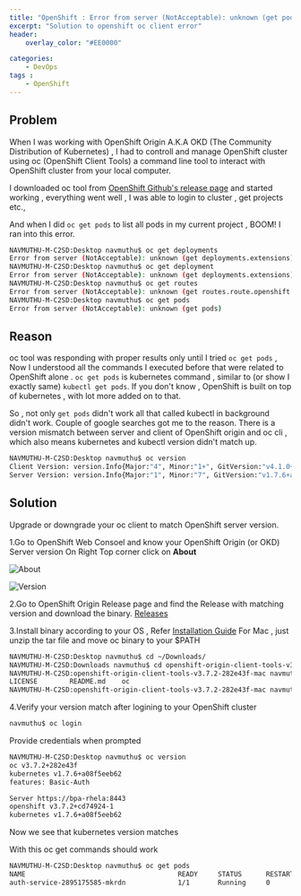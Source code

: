 ```yaml
---
title: "OpenShift : Error from server (NotAcceptable): unknown (get pods)"
excerpt: "Solution to openshift oc client error"
header:
    overlay_color: "#EE0000"

categories:
    - DevOps
tags :
    - OpenShift
---
```


## Problem 

When I was working with OpenShift Origin A.K.A OKD (The Community Distribution of Kubernetes) , I had to controll and manage OpenShift 
cluster using oc (OpenShift Client Tools) a command line tool to interact with OpenShift cluster from your local computer.

I downloaded oc tool from [OpenShift Github's release page](https://github.com/openshift/origin/releases) and started working , everything
went well , I was able to login to cluster , get projects etc.,

And when I did ```oc get pods``` to list all pods in my current project , BOOM! I ran into this error.

```bash
NAVMUTHU-M-C2SD:Desktop navmuthu$ oc get deployments
Error from server (NotAcceptable): unknown (get deployments.extensions)
NAVMUTHU-M-C2SD:Desktop navmuthu$ oc get deployment
Error from server (NotAcceptable): unknown (get deployments.extensions)
NAVMUTHU-M-C2SD:Desktop navmuthu$ oc get routes
Error from server (NotAcceptable): unknown (get routes.route.openshift.io)
NAVMUTHU-M-C2SD:Desktop navmuthu$ oc get pods
Error from server (NotAcceptable): unknown (get pods)
```

## Reason

oc tool was responding with proper results only until I tried ```oc get pods``` , Now I understood all the commands I executed before that 
were related to OpenShift alone . ```oc get pods``` is kubernetes command , similar to (or show I exactly same) ```kubectl get pods```.
If you don't know , OpenShift is built on top of kubernetes , with lot more added on to that.

So , not only ```get pods``` didn't work all that called kubectl in background didn't work. Couple of google searches got me to the reason.
There is a version mismatch between server and client of OpenShift origin and oc cli , which also means kubernetes and kubectl version didn't match up.

```bash
NAVMUTHU-M-C2SD:Desktop navmuthu$ oc version
Client Version: version.Info{Major:"4", Minor:"1+", GitVersion:"v4.1.0+b4261e0", GitCommit:"b4261e07ed", GitTreeState:"clean", BuildDate:"2019-10-06T23:21:44Z", GoVersion:"go1.13.1", Compiler:"gc", Platform:"darwin/amd64"}
Server Version: version.Info{Major:"1", Minor:"7", GitVersion:"v1.7.6+a08f5eeb62", GitCommit:"c84beff", GitTreeState:"clean", BuildDate:"2018-04-11T21:18:09Z", GoVersion:"go1.9.2", Compiler:"gc", Platform:"linux/amd64"}
```

## Solution

Upgrade or downgrade your oc client to match OpenShift server version.

1.Go to OpenShift Web Consoel and know your OpenShift Origin (or OKD) Server version 
On Right Top corner click on **About**

  ![About](../../assets/images/posts/openshift_about.png)

  ![Version](../../assets/images/posts/openshift_version.png) 


2.Go to OpenShift Origin Release page and find the Release with matching version and download the binary.
[Releases](https://github.com/openshift/origin/releases)

3.Install binary according to your OS  , 
Refer [Installation Guide](https://docs.openshift.com/container-platform/3.9/cli_reference/get_started_cli.html#installing-the-cli) 
For Mac , just unzip the tar file and move oc binary to your $PATH  
```bash
NAVMUTHU-M-C2SD:Desktop navmuthu$ cd ~/Downloads/
NAVMUTHU-M-C2SD:Downloads navmuthu$ cd openshift-origin-client-tools-v3.7.2-282e43f-mac
NAVMUTHU-M-C2SD:openshift-origin-client-tools-v3.7.2-282e43f-mac navmuthu$ ls
LICENSE        README.md    oc
NAVMUTHU-M-C2SD:openshift-origin-client-tools-v3.7.2-282e43f-mac navmuthu$ mv oc /usr/local/bin/
```

4.Verify your version match after logining to your OpenShift cluster

```bash
navmuthu$ oc login
```
Provide credentials when prompted
```bash
NAVMUTHU-M-C2SD:Desktop navmuthu$ oc version
oc v3.7.2+282e43f
kubernetes v1.7.6+a08f5eeb62
features: Basic-Auth

Server https://bpa-rhela:8443
openshift v3.7.2+cd74924-1
kubernetes v1.7.6+a08f5eeb62
```

Now we see that kubernetes version matches 

With this oc get commands should work
```bash
NAVMUTHU-M-C2SD:Desktop navmuthu$ oc get pods
NAME                                      READY     STATUS      RESTARTS   AGE
auth-service-2895175585-mkrdn             1/1       Running     0          10d
```

